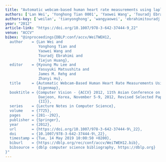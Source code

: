 ```yaml
---
title: "Automatic webcam-based human heart rate measurements using laplacian eigenmap"
authors: ['Lan Wei', 'Yonghong Tian 0001', 'Yaowei Wang', 'Touradj Ebrahimi', 'Tiejun Huang']
authors-key: ['weilan', 'tianyonghong', 'wangyaowei', 'ebrahimitouradj', 'huangtiejun']
year: "2012"
article-link: "https://doi.org/10.1007/978-3-642-37444-9_22"
venue: "ACCV"
bibex: "@inproceedings{DBLP:conf/accv/WeiTWEH12,
  author    = {Lan Wei and
               Yonghong Tian and
               Yaowei Wang and
               Touradj Ebrahimi and
               Tiejun Huang},
  editor    = {Kyoung Mu Lee and
               Yasuyuki Matsushita and
               James M. Rehg and
               Zhanyi Hu},
  title     = {Automatic Webcam-Based Human Heart Rate Measurements Using Laplacian
               Eigenmap},
  booktitle = {Computer Vision - {ACCV} 2012, 11th Asian Conference on Computer Vision,
               Daejeon, Korea, November 5-9, 2012, Revised Selected Papers, Part
               {II}},
  series    = {Lecture Notes in Computer Science},
  volume    = {7725},
  pages     = {281--292},
  publisher = {Springer},
  year      = {2012},
  url       = {https://doi.org/10.1007/978-3-642-37444-9\_22},
  doi       = {10.1007/978-3-642-37444-9\_22},
  timestamp = {Tue, 14 May 2019 10:00:50 +0200},
  biburl    = {https://dblp.org/rec/conf/accv/WeiTWEH12.bib},
  bibsource = {dblp computer science bibliography, https://dblp.org}
}"
---
```

